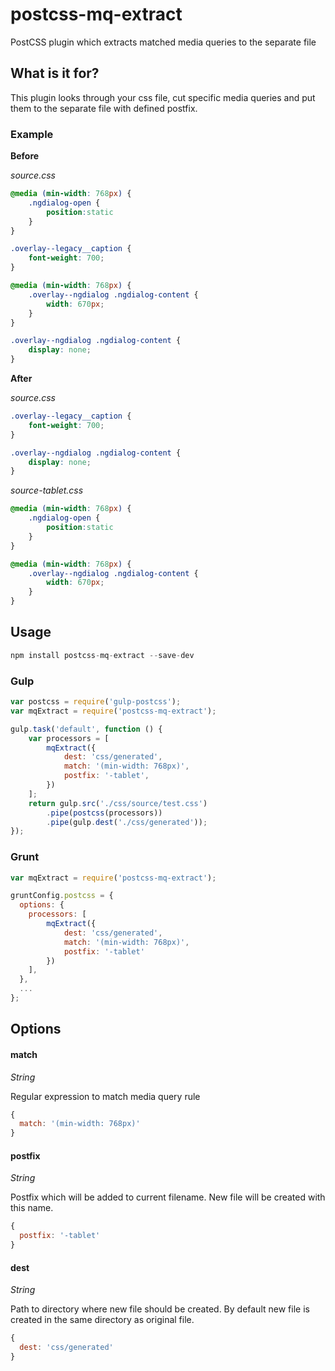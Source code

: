 # postcss-mq-extract
PostCSS plugin which extracts matched media queries to the separate file

## What is it for?
This plugin looks through your css file, cut specific media queries and put them to the separate file with defined postfix.

### Example
**Before**

*source.css*
```css
@media (min-width: 768px) {
    .ngdialog-open {
        position:static
    }
}

.overlay--legacy__caption {
    font-weight: 700;
}

@media (min-width: 768px) {
    .overlay--ngdialog .ngdialog-content {
        width: 670px;
    }
}

.overlay--ngdialog .ngdialog-content {
    display: none;
}
```

**After**

*source.css*
```css
.overlay--legacy__caption {
    font-weight: 700;
}

.overlay--ngdialog .ngdialog-content {
    display: none;
}
```

*source-tablet.css*
```css
@media (min-width: 768px) {
    .ngdialog-open {
        position:static
    }
}

@media (min-width: 768px) {
    .overlay--ngdialog .ngdialog-content {
        width: 670px;
    }
}
```

## Usage
```javascript
npm install postcss-mq-extract --save-dev
```
### Gulp
```javascript
var postcss = require('gulp-postcss');
var mqExtract = require('postcss-mq-extract');

gulp.task('default', function () {
    var processors = [
        mqExtract({
            dest: 'css/generated',
            match: '(min-width: 768px)', 
            postfix: '-tablet',
        })
    ];
    return gulp.src('./css/source/test.css')
        .pipe(postcss(processors))
        .pipe(gulp.dest('./css/generated'));
});
```

### Grunt
```javascript
var mqExtract = require('postcss-mq-extract');

gruntConfig.postcss = {
  options: {
    processors: [
        mqExtract({
            dest: 'css/generated', 
            match: '(min-width: 768px)', 
            postfix: '-tablet' 
        })
    ],
  },
  ...
};

```

## Options
#### match
*String*

Regular expression to match media query rule
```javascript
{
  match: '(min-width: 768px)'
}
```
#### postfix
*String*

Postfix which will be added to current filename. New file will be created with this name.
```javascript
{
  postfix: '-tablet'
}
```

#### dest
*String*

Path to directory where new file should be created. By default new file is created in the same directory as original file.
```javascript
{
  dest: 'css/generated'
}
```




